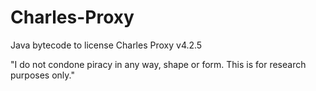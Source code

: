 # Charles-Proxy
Java bytecode to license Charles Proxy v4.2.5

"I do not condone piracy in any way, shape or form. This is for research purposes only."

